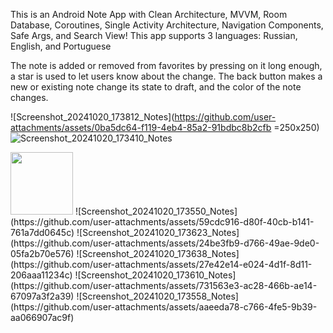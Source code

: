 This is an Android Note App with Clean Architecture, MVVM, Room Database, Coroutines, Single Activity Architecture, Navigation Components, Safe Args, and Search View!
This app supports 3 languages: Russian, English, and Portuguese

The note is added or removed from favorites by pressing on it long enough, a star is used to let users know about the change. The back button makes a new or existing note change its state to draft, and the color of the note changes.


![Screenshot_20241020_173812_Notes](https://github.com/user-attachments/assets/0ba5dc64-f119-4eb4-85a2-91bdbc8b2cfb =250x250) 
![Screenshot_20241020_173410_Notes](https://github.com/user-attachments/assets/18bbe92e-028b-4cdc-9218-fd73a200fac2)

<img src= "https://github.com/user-attachments/assets/ddc6ebed-c613-4843-95d2-71c8177280a6" width="100">
![Screenshot_20241020_173550_Notes](https://github.com/user-attachments/assets/59cdc916-d80f-40cb-b141-761a7dd0645c)
![Screenshot_20241020_173623_Notes](https://github.com/user-attachments/assets/24be3fb9-d766-49ae-9de0-05fa2b70e576)
![Screenshot_20241020_173638_Notes](https://github.com/user-attachments/assets/27e42e14-e024-4d1f-8d11-206aaa11234c)
![Screenshot_20241020_173610_Notes](https://github.com/user-attachments/assets/731563e3-ac28-466b-ae14-67097a3f2a39)
![Screenshot_20241020_173558_Notes](https://github.com/user-attachments/assets/aaeeda78-c766-4fe5-9b39-aa066907ac9f)
